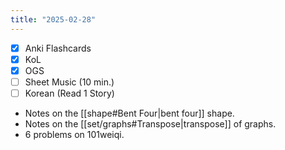 ```yaml
---
title: "2025-02-28"
---
```


- [x] Anki Flashcards
- [x] KoL
- [x] OGS
- [ ] Sheet Music (10 min.)
- [ ] Korean (Read 1 Story)

* Notes on the [[shape#Bent Four|bent four]] shape.
* Notes on the [[set/graphs#Transpose|transpose]] of graphs.
* 6 problems on 101weiqi.